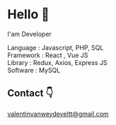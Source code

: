 # Hello :wave:    

I'am Developer

Language : Javascript, PHP, SQL  
Framework : React , Vue JS  
Library : Redux, Axios, Express JS  
Software : MySQL

## Contact  :point_down:

valentinvanweydeveltt@gmail.com
